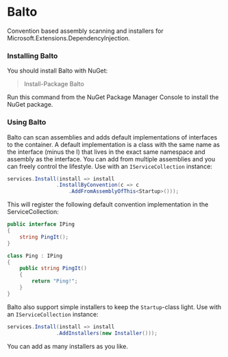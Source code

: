 # Balto

Convention based assembly scanning and installers for Microsoft.Extensions.DependencyInjection.

### Installing Balto

You should install Balto with NuGet:

> Install-Package Balto

Run this command from the NuGet Package Manager Console to install the NuGet package.

### Using Balto

Balto can scan assemblies and adds default implementations of interfaces to the container. 
A default implementation is a class with the same name as the interface (minus the I) that lives in the exact same namespace and assembly as the interface.
You can add from multiple assemblies and you can freely control the lifestyle. Use with an `IServiceCollection` instance:

```csharp
services.Install(install => install
                .InstallByConvention(c => c
                    .AddFromAssemblyOfThis<Startup>()));
```

This will register the following default convention implementation in the ServiceCollection:

```csharp
public interface IPing
{
	string PingIt();
}

class Ping : IPing
{
	public string PingIt()
	{
		return "Ping!";
	}
}
```


Balto also support simple installers to keep the `Startup`-class light. Use with an `IServiceCollection` instance:

```csharp
services.Install(install => install
                .AddInstallers(new Installer()));
```

You can add as many installers as you like.

